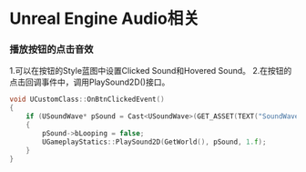 # Unreal Engine Audio相关
### 播放按钮的点击音效
1.可以在按钮的Style蓝图中设置Clicked Sound和Hovered Sound。
2.在按钮的点击回调事件中，调用PlaySound2D()接口。
```c++
void UCustomClass::OnBtnClickedEvent()
{
    if (USoundWave* pSound = Cast<USoundWave>(GET_ASSET(TEXT("SoundWave'/Game/Blueprin)ts/BGM/UI_Click.UI_Click'"))))
    {
        pSound->bLooping = false;
        UGameplayStatics::PlaySound2D(GetWorld(), pSound, 1.f); 
    }
}
```